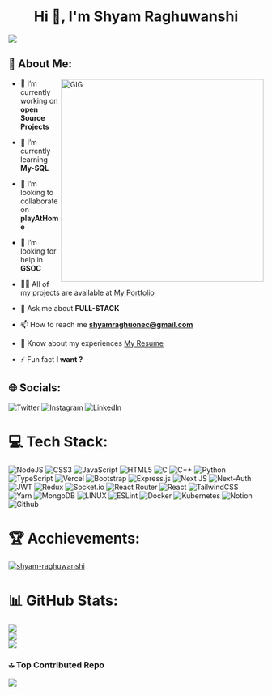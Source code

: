 <h1 align="center">Hi 👋, I'm Shyam Raghuwanshi</h1>
 
<a align="right" href="https://visitcount.itsvg.in">
  <img src="https://visitcount.itsvg.in/api?id=shyam-raghuwanshi&label=Profile%20Views&color=0&icon=0&pretty=false" />
</a>

## 💫 About Me:
<img align="right" width="400" src="https://media0.giphy.com/media/vrJbsF0hf9bWMjOUvc/giphy.gif?cid=ecf05e47n0yq0kg3yobl1kq1oisn4y6q8qp2bqqoa2p44ocq&ep=v1_gifs_search&rid=giphy.gif&ct=g" alt="GIG" />

- 🔭 I’m currently working on **open Source Projects**

- 🌱 I’m currently learning **My-SQL**

- 👯 I’m looking to collaborate on **playAtHome**

- 🤝 I’m looking for help in **GSOC**

- 👨‍💻 All of my projects are available at [My Portfolio](https://shyam-dev.vercel.app/)

- 💬 Ask me about **FULL-STACK**

- 📫 How to reach me **shyamraghuonec@gmail.com**

- 📄 Know about my experiences [My Resume](https://shyam-dev.vercel.app/Shyam-Raghuwanshi.pdf)

- ⚡ Fun fact **I want ?**


## 🌐 Socials:
[![Twitter](https://img.shields.io/badge/Twitter-%231DA1F2.svg?logo=Twitter&logoColor=white)](https://twitter.com/ezSnippet) [![Instagram](https://img.shields.io/badge/Instagram-%23E4405F.svg?logo=Instagram&logoColor=white)](https://instagram.com/ezSnippet) [![LinkedIn](https://img.shields.io/badge/LinkedIn-%230077B5.svg?logo=linkedin&logoColor=white)](https://linkedin.com/in/ezSnippet) 


  # 💻 Tech Stack:
![NodeJS](https://img.shields.io/badge/node.js-6DA55F?style=for-the-badge&logo=node.js&logoColor=white) ![CSS3](https://img.shields.io/badge/css3-%231572B6.svg?style=for-the-badge&logo=css3&logoColor=white) ![JavaScript](https://img.shields.io/badge/javascript-%23323330.svg?style=for-the-badge&logo=javascript&logoColor=%23F7DF1E) ![HTML5](https://img.shields.io/badge/html5-%23E34F26.svg?style=for-the-badge&logo=html5&logoColor=white) ![C](https://img.shields.io/badge/C-E10098?style=for-the-badge&logo=C&logoColor=white) ![C++](https://img.shields.io/badge/c++-%23777BB4.svg?style=for-the-badge&logo=C++&logoColor=white) ![Python](https://img.shields.io/badge/python-3670A0?style=for-the-badge&logo=python&logoColor=ffdd54) ![TypeScript](https://img.shields.io/badge/typescript-%23007ACC.svg?style=for-the-badge&logo=typescript&logoColor=white) ![Vercel](https://img.shields.io/badge/vercel-%23000000.svg?style=for-the-badge&logo=vercel&logoColor=white) ![Bootstrap](https://img.shields.io/badge/bootstrap-%23563D7C.svg?style=for-the-badge&logo=bootstrap&logoColor=white) ![Express.js](https://img.shields.io/badge/express.js-%23404d59.svg?style=for-the-badge&logo=express&logoColor=%2361DAFB) ![Next JS](https://img.shields.io/badge/Next-black?style=for-the-badge&logo=next.js&logoColor=white) ![Next-Auth](https://img.shields.io/badge/NextAuth-3670A0?style=for-the-badge&logo=next.js&logoColor=ffdd54) ![JWT](https://img.shields.io/badge/JWT-black?style=for-the-badge&logo=next.js%20web%20tokens) ![Redux](https://img.shields.io/badge/redux-%23593d88.svg?style=for-the-badge&logo=redux&logoColor=white) ![Socket.io](https://img.shields.io/badge/Socket.io-black?style=for-the-badge&logo=socket.io&badgeColor=010101) ![React Router](https://img.shields.io/badge/React_Router-CA4245?style=for-the-badge&logo=react-router&logoColor=white) ![React](https://img.shields.io/badge/react-%2320232a.svg?style=for-the-badge&logo=react&logoColor=%2361DAFB) ![TailwindCSS](https://img.shields.io/badge/tailwindcss-%2338B2AC.svg?style=for-the-badge&logo=tailwind-css&logoColor=white) ![Yarn](https://img.shields.io/badge/yarn-%232C8EBB.svg?style=for-the-badge&logo=yarn&logoColor=white) ![MongoDB](https://img.shields.io/badge/MongoDB-%234ea94b.svg?style=for-the-badge&logo=mongodb&logoColor=white) ![LINUX](https://img.shields.io/badge/Linux-FCC624?style=for-the-badge&logo=linux&logoColor=black) ![ESLint](https://img.shields.io/badge/ESLint-4B3263?style=for-the-badge&logo=eslint&logoColor=white) ![Docker](https://img.shields.io/badge/docker-%230db7ed.svg?style=for-the-badge&logo=docker&logoColor=white) ![Kubernetes](https://img.shields.io/badge/kubernetes-%23326ce5.svg?style=for-the-badge&logo=kubernetes&logoColor=white) ![Notion](https://img.shields.io/badge/Notion-%23000000.svg?style=for-the-badge&logo=notion&logoColor=white)![Github](https://img.shields.io/badge/github-%232C8EBB.svg?style=for-the-badge&logo=github&logoColor=white)

# 🏆 Acchievements:
  <p align="left"> <a href="https://github.com/ryo-ma/github-profile-trophy"><img src="https://github-profile-trophy.vercel.app/?username=shyam-raghuwanshi&theme=darkhub" alt="shyam-raghuwanshi" /></a> </p>

# 📊 GitHub Stats:
![](https://github-readme-stats.vercel.app/api?username=shyam-raghuwanshi&theme=dark&hide_border=false&include_all_commits=false&count_private=false)<br/>
![](https://github-readme-streak-stats.herokuapp.com/?user=shyam-raghuwanshi&theme=dark&hide_border=false)<br/>
![](https://github-readme-stats.vercel.app/api/top-langs/?username=shyam-raghuwanshi&theme=dark&hide_border=false&include_all_commits=false&count_private=false&layout=compact)

### 🔝 Top Contributed Repo
![](https://github-contributor-stats.vercel.app/api?username=shyam-raghuwanshi&limit=5&theme=tokyonight&combine_all_yearly_contributions=true)

